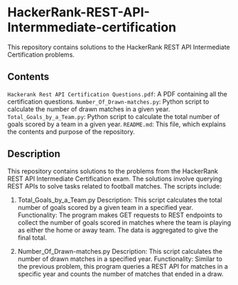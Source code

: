 # HackerRank-REST-API-Intermmediate-certification

This repository contains solutions to the HackerRank REST API Intermediate Certification problems.

## Contents
```Hackerank Rest API Certification Questions.pdf```: A PDF containing all the certification questions.
```Number_Of_Drawn-matches.py```: Python script to calculate the number of drawn matches in a given year.
```Total_Goals_by_a_Team.py```: Python script to calculate the total number of goals scored by a team in a given year.
```README.md```: This file, which explains the contents and purpose of the repository.

## Description
This repository contains solutions to the problems from the HackerRank REST API Intermediate Certification exam. The solutions involve querying REST APIs to solve tasks related to football matches. The scripts include:

1. Total_Goals_by_a_Team.py
Description: This script calculates the total number of goals scored by a given team in a specified year.
Functionality: The program makes GET requests to REST endpoints to collect the number of goals scored in matches where the team is playing as either the home or away team. The data is aggregated to give the final total.

3. Number_Of_Drawn-matches.py
Description: This script calculates the number of drawn matches in a specified year.
Functionality: Similar to the previous problem, this program queries a REST API for matches in a specific year and counts the number of matches that ended in a draw.
